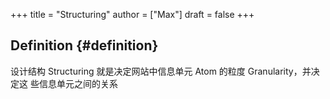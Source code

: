 +++
title = "Structuring"
author = ["Max"]
draft = false
+++

## Definition {#definition}

设计结构 Structuring 就是决定网站中信息单元 Atom 的粒度 Granularity，并决定这
些信息单元之间的关系
